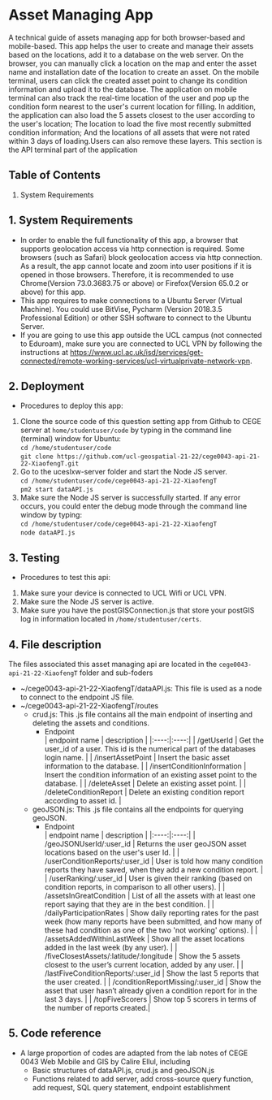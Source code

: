 # Asset Managing App

A technical guide of assets managing app for both browser-based and mobile-based. This app helps the user to create and manage their assets based on the locations, add it to a database on the web server. On the browser, you can manually click a location on the map and enter the asset name and installation date of the location to create an asset. On the mobile terminal, users can click the created asset point to change its condition information and upload it to the database. The application on mobile terminal can also track the real-time location of the user and pop up the condition form nearest to the user's current location for filling. In addition, the application can also load the 5 assets closest to the user according to the user's location; The location to load the five most recently submitted condition information; And the locations of all assets that were not rated within 3 days of loading.Users can also remove these layers. This section is the API terminal part of the application

## Table of Contents

1. System Requirements


## 1. System Requirements

* In order to enable the full functionality of this app, a browser that supports geolocation access via http connection is required. Some browsers (such as Safari) block geolocation access via http connection. As a result, the app cannot locate and zoom into user positions if it is opened in those browsers. Therefore, it is recommended to use Chrome(Version 73.0.3683.75 or above) or Firefox(Version 65.0.2 or above) for this app.
* This app requires to make connections to a Ubuntu Server (Virtual Machine). You could use BitVise, Pycharm (Version 2018.3.5 Professional Edition) or other SSH software to connect to the Ubuntu Server.
* If you are going to use this app outside the UCL campus (not connected to Eduroam), make sure you are connected to UCL VPN by following the instructions at https://www.ucl.ac.uk/isd/services/get-connected/remote-working-services/ucl-virtualprivate-network-vpn.

## 2. Deployment

* Procedures to deploy this app:
1. Clone the source code of this question setting app from Github to CEGE server at `home/studentuser/code` by typing in the command line (terminal) window for Ubuntu:</br>
`cd /home/studentuser/code`</br>
`git clone https://github.com/ucl-geospatial-21-22/cege0043-api-21-22-XiaofengT.git`</br>
3. Go to the uceslxw-server folder and start the Node JS server.</br>
`cd /home/studentuser/code/cege0043-api-21-22-XiaofengT`</br>
`pm2 start dataAPI.js`</br>
4. Make sure the Node JS server is successfully started. If any error occurs, you could enter the debug mode through the command line window by typing: </br>
`cd /home/studentuser/code/cege0043-api-21-22-XiaofengT`</br>
`node dataAPI.js`</br>

## 3. Testing

* Procedures to test this api:
1. Make sure your device is connected to UCL Wifi or UCL VPN.
2. Make sure the Node JS server is active.
3. Make sure you have the postGISConnection.js that store your postGIS log in information located in `/home/studentuser/certs`.

## 4. File description

The files associated this asset managing api are located in the `cege0043-api-21-22-XiaofengT` folder and sub-foders
- ~/cege0043-api-21-22-XiaofengT/dataAPI.js: This file is used as a node to connect to the endpoint JS file.
- ~/cege0043-api-21-22-XiaofengT/routes
	- crud.js: This .js file contains all the main endpoint of inserting and deleting the assets and conditions.
		- Endpoint</br>
| endpoint name | description |
|:----:|:----:|
| /getUserId | Get the user_id of a user. This id is the numerical part of the databases login name. |
| /insertAssetPoint | Insert the basic asset information to the database. |
| /insertConditionInformation | Insert the condition information of an existing asset point to the database. |
| /deleteAsset | Delete an existing asset point. |
| /deleteConditionReport | Delete an existing condition report according to asset id. |
	- geoJSON.js: This .js file contains all the endpoints for querying geoJSON.
		- Endpoint</br>
		| endpoint name | description |
		|:----:|:----:|
		| /geoJSONUserId/:user_id | Returns the user geoJSON asset locations based on the user's user Id. |
		| /userConditionReports/:user_id | User is told how many condition reports they have saved, when they add a new condition report. |
		| /userRanking/:user_id | User is given their ranking (based on condition reports, in comparison to all other users). |
		| /assetsInGreatCondition | List of all the assets with at least one report saying that they are in the best condition. |
		| /dailyParticipationRates | Show daily reporting rates for the past week (how many reports have been submitted, and how many of these had condition as one of the two 'not working' options). |
		| /assetsAddedWithinLastWeek | Show all the asset locations added in the last week (by any user). |
		| /fiveClosestAssets/:latitude/:longitude | Show the 5 assets closest to the user’s current location, added by any user. |
		| /lastFiveConditionReports/:user_id | Show the last 5 reports that the user created. |
		| /conditionReportMissing/:user_id | Show the asset that user hasn’t already given a condition report for in the last 3 days. |
		| /topFiveScorers | Show top 5 scorers in terms of the number of reports created.|

## 5. Code reference

- A large proportion of codes are adapted from the lab notes of CEGE 0043 Web Mobile and GIS by Calire Ellul, including
	- Basic structures of dataAPI.js, crud.js and geoJSON.js
	- Functions related to add server, add cross-source query function, add request, SQL query statement, endpoint establishment